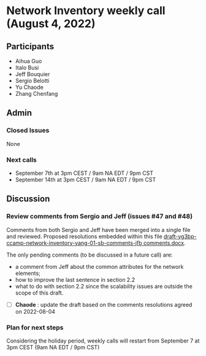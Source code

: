 # Network Inventory weekly call (August 4, 2022)

## Participants

- Aihua Guo
- Italo Busi
- Jeff Bouquier
- Sergio Belotti
- Yu Chaode
- Zhang Chenfang

## Admin

### Closed Issues

None

### Next calls

- September 7th at 3pm CEST / 9am NA EDT / 9pm CST
- September 14th at 3pm CEST / 9am NA EDT / 9pm CST

## Discussion

### Review comments from Sergio and Jeff (issues #47 and #48)

Comments from both Sergio and Jeff have been merged into a single file and reviewed. Proposed resolutions embedded within this file [draft-yg3bp-ccamp-network-inventory-yang-01-sb-comments-jfb comments.docx](https://github.com/italobusi/ietf-network-inventory/files/9264067/draft-yg3bp-ccamp-network-inventory-yang-01-sb-comments-jfb.comments.docx).

The only pending comments (to be discussed in a future call) are:
- a comment from Jeff about the common attributes for the network elements;
- how to improve the last sentence in section 2.2
- what to do with section 2.2 since the scalability issues are outside the scope of this draft.

- [ ] **Chaode** : update the draft based on the comments resolutions agreed on 2022-08-04

### Plan for next steps

Considering the holiday period, weekly calls will restart from September 7 at 3pm CEST (9am NA EDT / 9pm CST)

